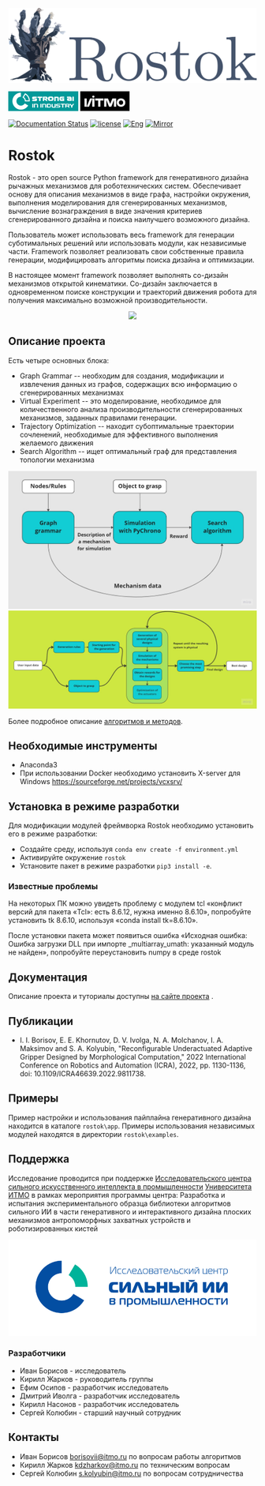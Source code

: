 
<p align="center">
    <img src="/docs/images/logo_rostok_long.png" width="600">

</p>

[![SAI](https://github.com/ITMO-NSS-team/open-source-ops/blob/master/badges/SAI_badge_flat.svg)](https://sai.itmo.ru/)
[![ITMO](https://github.com/ITMO-NSS-team/open-source-ops/blob/master/badges/ITMO_badge_flat_rus.svg)](https://en.itmo.ru/en/)

[![Documentation Status](https://readthedocs.org/projects/rostok/badge/?version=latest)](https://rostok.readthedocs.io/en/latest/?badge=latest)
[![license](https://img.shields.io/github/license/aimclub/rostok)](https://github.com/aimclub/rostok/blob/master/LICENSE)
[![Eng](https://img.shields.io/badge/lang-en-red.svg)](/README_en.rst)
[![Mirror](https://camo.githubusercontent.com/9bd7b8c5b418f1364e72110a83629772729b29e8f3393b6c86bff237a6b784f6/68747470733a2f2f62616467656e2e6e65742f62616467652f6769746c61622f6d6972726f722f6f72616e67653f69636f6e3d6769746c6162)](https://gitlab.actcognitive.org/itmo-sai-code/rostok/)

# Rostok

Rostok - это  open source Python framework для генеративного дизайна рычажных механизмов для роботехнических систем. Обеспечивает основу для описания механизмов в виде графа, настройки окружения, выполнения моделирования для сгенерированных механизмов, вычисление вознаграждения в виде значения критериев сгенерированного дизайна и поиска наилучшего возможного дизайна.

Пользователь может использовать весь framework для генерации суботимальных решений или использовать модули, как независимые части. Framework позволяет реализовать свои собственные правила генерации, модифицировать алгоритмы поиска дизайна и оптимизации.

В настоящее момент framework позволяет выполнять со-дизайн механизмов открытой кинематики. Со-дизайн заключается в одновременном поиске конструкции и траекторий движения робота для получения максимально возможной производительности.


<p align="center">
    <img src="/docs/images/brick_anim.gif" width="700">

</p>

## Описание проекта

Есть четыре основных блока:  

* Graph Grammar -- необходим для создания, модификации и извлечения данных из графов, содержащих всю информацию о сгенерированных механизмах
* Virtual Experiment -- это моделирование, необходимое для количественного анализа производительности сгенерированных механизмов, заданных правилами генерации.
* Trajectory Optimization -- находит субоптимальные траектории сочленений, необходимые для эффективного выполнения желаемого движения
* Search Algorithm -- ищет оптимальный граф для представления топологии механизма

![project_general](/docs/images/general_scheme.jpg)
![project_algorithm](/docs/images/Algorithm_shceme.jpg)

Более подробное описание [алгоритмов и методов](https://rostok.readthedocs.io/en/latest/advanced_usage/algorithm.html).

## Необходимые инструменты

* Anaconda3
* При использовании Docker необходимо установить Х-server для Windows <https://sourceforge.net/projects/vcxsrv/>

## Установка в режиме разработки

Для модификации модулей фреймворка Rostok необходимо установить его в режиме разработки:

* Создайте среду, используя `conda env create -f environment.yml`
* Активируйте окружение `rostok`
* Установите пакет в режиме разработки `pip3 install -e`.

### Известные проблемы

На некоторых ПК можно увидеть проблему с модулем tcl «конфликт версий для пакета «Tcl»: есть 8.6.12, нужна именно 8.6.10», попробуйте установить tk 8.6.10, используя «conda install tk=8.6.10».

После установки пакета может появиться ошибка «Исходная ошибка: Ошибка загрузки DLL при импорте _multiarray_umath: указанный модуль не найден», попробуйте переустановить numpy в среде rostok

## Документация

Описание проекта и туториалы доступны [на сайте проекта](https://rostok.readthedocs.io/en/latest/) .

## Публикации

* I. I. Borisov, E. E. Khornutov, D. V. Ivolga, N. A. Molchanov, I. A. Maksimov and S. A. Kolyubin, "Reconfigurable Underactuated Adaptive Gripper Designed by Morphological Computation," 2022 International Conference on Robotics and Automation (ICRA), 2022, pp. 1130-1136, doi: 10.1109/ICRA46639.2022.9811738.


## Примеры
Пример настройки и использования пайплайна генеративного дизайна находится в каталоге `rostok\app`.
Примеры использования независимых модулей находятся в директории `rostok\examples`.


## Поддержка

Исследование проводится при поддержке [Исследовательского центра сильного искусственного интеллекта в промышленности](<https://sai.itmo.ru/>) [Университета ИТМО](https://itmo.ru) в рамках мероприятия программы центра: Разработка и испытания экспериментального образца библиотеки алгоритмов сильного ИИ в части генеративного и интерактивного дизайна плоских механизмов антропоморфных захватных устройств и роботизированных кистей

![logo_aim](/docs/images/AIM-Strong_Sign_Norm-01_Colors.svg)

### Разработчики

* Иван Борисов - исследователь
* Кирилл Жарков - руководитель группы
* Ефим Осипов - разработчик исследователь
* Дмитрий Иволга - разработчик исследователь
* Кирилл Насонов - разработчик исследователь
* Сергей Колюбин - старший научный сотрудник

## Контакты

* Иван Борисов borisovii@itmo.ru по вопросам работы алгоритмов
* Кирилл Жарков kdzharkov@itmo.ru по техническим вопросам
* Сергей Колюбин s.kolyubin@itmo.ru по вопросам сотрудничества
